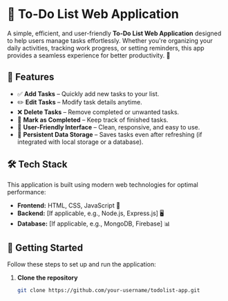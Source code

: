 # 📝 To-Do List Web Application

A simple, efficient, and user-friendly **To-Do List Web Application** designed to help users manage tasks effortlessly. Whether you're organizing your daily activities, tracking work progress, or setting reminders, this app provides a seamless experience for better productivity. 🚀

## 🌟 Features

- ✅ **Add Tasks** – Quickly add new tasks to your list.
- ✏️ **Edit Tasks** – Modify task details anytime.
- ❌ **Delete Tasks** – Remove completed or unwanted tasks.
- 📌 **Mark as Completed** – Keep track of finished tasks.
- 🎨 **User-Friendly Interface** – Clean, responsive, and easy to use.
- 💾 **Persistent Data Storage** – Saves tasks even after refreshing (if integrated with local storage or a database).

## 🛠️ Tech Stack

This application is built using modern web technologies for optimal performance:

- **Frontend:** HTML, CSS, JavaScript 🎨
- **Backend:** [If applicable, e.g., Node.js, Express.js] 🖥️
- **Database:** [If applicable, e.g., MongoDB, Firebase] 📊

## 🚀 Getting Started

Follow these steps to set up and run the application:

1. **Clone the repository**  
   ```bash
   git clone https://github.com/your-username/todolist-app.git
